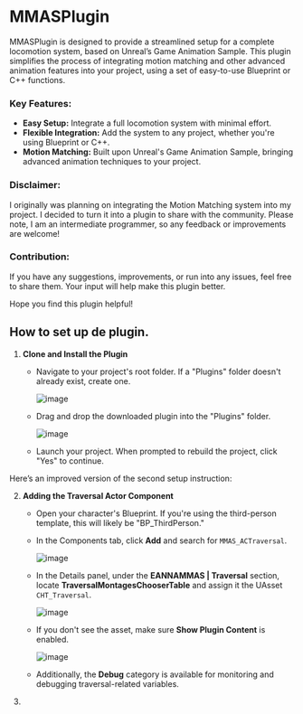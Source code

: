 # MMASPlugin

MMASPlugin is designed to provide a streamlined setup for a complete locomotion system, based on Unreal’s Game Animation Sample. This plugin simplifies the process of integrating motion matching and other advanced animation features into your project, using a set of easy-to-use Blueprint or C++ functions.

### Key Features:
- **Easy Setup:** Integrate a full locomotion system with minimal effort.
- **Flexible Integration:** Add the system to any project, whether you're using Blueprint or C++.
- **Motion Matching:** Built upon Unreal's Game Animation Sample, bringing advanced animation techniques to your project.

### Disclaimer:
I originally was planning on integrating the Motion Matching system into my project. I decided to turn it into a plugin to share with the community. Please note, I am an intermediate programmer, so any feedback or improvements are welcome!

### Contribution:
If you have any suggestions, improvements, or run into any issues, feel free to share them. Your input will help make this plugin better.

Hope you find this plugin helpful!


## How to set up de plugin.

1. **Clone and Install the Plugin**

   - Navigate to your project's root folder. If a "Plugins" folder doesn't already exist, create one.

     ![image](https://github.com/user-attachments/assets/00b7b411-cb63-4ee0-b30c-bec46b04ad60)

   - Drag and drop the downloaded plugin into the "Plugins" folder.

     ![image](https://github.com/user-attachments/assets/5d7a2d0e-6948-4a4b-948b-1f1dc70c497d)

   - Launch your project. When prompted to rebuild the project, click "Yes" to continue.

Here’s an improved version of the second setup instruction:

2. **Adding the Traversal Actor Component**

   - Open your character's Blueprint. If you're using the third-person template, this will likely be "BP_ThirdPerson."

   - In the Components tab, click **Add** and search for `MMAS_ACTraversal`.

     ![image](https://github.com/user-attachments/assets/0be81554-2466-4c2e-9ff3-100be1d6378d)

   - In the Details panel, under the **EANNAMMAS | Traversal** section, locate **TraversalMontagesChooserTable** and assign it the UAsset `CHT_Traversal`.

     ![image](https://github.com/user-attachments/assets/f8ee2710-7bc7-4422-b137-84f779a5c3bd)

   - If you don't see the asset, make sure **Show Plugin Content** is enabled.

     ![image](https://github.com/user-attachments/assets/d5f4174d-b9cc-4f1d-b3e1-4fc5811b1db9)

   - Additionally, the **Debug** category is available for monitoring and debugging traversal-related variables.
3. 


   
